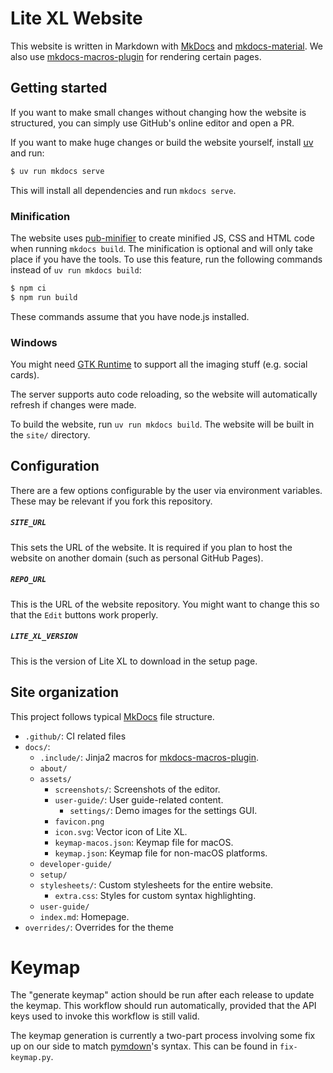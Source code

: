 # Lite XL Website

This website is written in Markdown with [MkDocs] and [mkdocs-material].
We also use [mkdocs-macros-plugin] for rendering certain pages.

## Getting started

If you want to make small changes without changing how the website
is structured, you can simply use GitHub's online editor and open a PR.

If you want to make huge changes or build the website yourself, install
[uv] and run:

```sh
$ uv run mkdocs serve
```

This will install all dependencies and run `mkdocs serve`.

### Minification

The website uses [pub-minifier] to create minified JS, CSS and HTML code
when running `mkdocs build`.
The minification is optional and will only take place if you have the tools.
To use this feature, run the following commands instead of `uv run mkdocs build`:

```sh
$ npm ci
$ npm run build
```

These commands assume that you have node.js installed.

### Windows

You might need [GTK Runtime] to support all the imaging stuff (e.g. social cards).

The server supports auto code reloading, so the website will automatically
refresh if changes were made.

To build the website, run `uv run mkdocs build`.
The website will be built in the `site/` directory.

## Configuration

There are a few options configurable by the user via environment variables.
These may be relevant if you fork this repository.

##### `SITE_URL`

This sets the URL of the website.
It is required if you plan to host the website on another domain
(such as personal GitHub Pages).

##### `REPO_URL`

This is the URL of the website repository.
You might want to change this so that the `Edit` buttons work properly.

##### `LITE_XL_VERSION`

This is the version of Lite XL to download in the setup page.

## Site organization

This project follows typical [MkDocs] file structure.

- `.github/`: CI related files
- `docs/`:
  - `.include/`: Jinja2 macros for [mkdocs-macros-plugin].
  - `about/`
  - `assets/`
    - `screenshots/`: Screenshots of the editor.
    - `user-guide/`: User guide-related content.
      - `settings/`: Demo images for the settings GUI.
    - `favicon.png`
    - `icon.svg`: Vector icon of Lite XL.
    - `keymap-macos.json`: Keymap file for macOS.
    - `keymap.json`: Keymap file for non-macOS platforms.
  - `developer-guide/`
  - `setup/`
  - `stylesheets/`: Custom stylesheets for the entire website.
    - `extra.css`: Styles for custom syntax highlighting.
  - `user-guide/`
  - `index.md`: Homepage.
- `overrides/`: Overrides for the theme

# Keymap

The "generate keymap" action should be run after each release to update
the keymap.
This workflow should run automatically, provided that the API keys used
to invoke this workflow is still valid.

The keymap generation is currently a two-part process involving some
fix up on our side to match [pymdown]'s syntax.
This can be found in `fix-keymap.py`.



[MkDocs]:               https://www.mkdocs.org/
[mkdocs-material]:      https://squidfunk.github.io/mkdocs-material/
[mkdocs-macros-plugin]: https://mkdocs-macros-plugin.readthedocs.io/en/latest/
[pub-minifier]:         https://mkdocs-publisher.github.io/setup/seo-and-sharing/pub-minifier/
[GTK Runtime]:          https://github.com/tschoonj/GTK-for-Windows-Runtime-Environment-Installer
[uv]:                   https://docs.astral.sh/uv/
[pymdown]:              https://facelessuser.github.io/pymdown-extensions/extensions/keys
